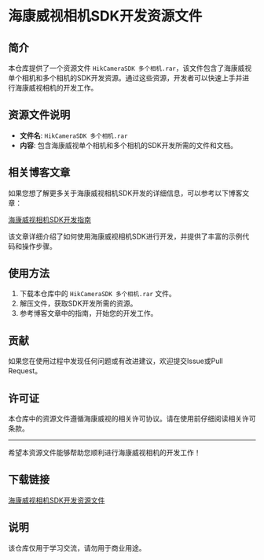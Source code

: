 # 海康威视相机SDK开发资源文件

## 简介
本仓库提供了一个资源文件 `HikCameraSDK 多个相机.rar`，该文件包含了海康威视单个相机和多个相机的SDK开发资源。通过这些资源，开发者可以快速上手并进行海康威视相机的开发工作。

## 资源文件说明
- **文件名**: `HikCameraSDK 多个相机.rar`
- **内容**: 包含海康威视单个相机和多个相机的SDK开发所需的文件和文档。

## 相关博客文章
如果您想了解更多关于海康威视相机SDK开发的详细信息，可以参考以下博客文章：

[海康威视相机SDK开发指南](https://blog.csdn.net/weixin_38566632/article/details/118553948)

该文章详细介绍了如何使用海康威视相机SDK进行开发，并提供了丰富的示例代码和操作步骤。

## 使用方法
1. 下载本仓库中的 `HikCameraSDK 多个相机.rar` 文件。
2. 解压文件，获取SDK开发所需的资源。
3. 参考博客文章中的指南，开始您的开发工作。

## 贡献
如果您在使用过程中发现任何问题或有改进建议，欢迎提交Issue或Pull Request。

## 许可证
本仓库中的资源文件遵循海康威视的相关许可协议。请在使用前仔细阅读相关许可条款。

---

希望本资源文件能够帮助您顺利进行海康威视相机的开发工作！

## 下载链接
[海康威视相机SDK开发资源文件](https://pan.quark.cn/s/46d48596bf23)

## 说明

该仓库仅用于学习交流，请勿用于商业用途。
